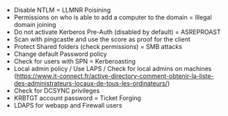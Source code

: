 - Disable NTLM = LLMNR Poisining
- Permissions on who is able to add a computer to the domain = Illegal domain joining
- Do not activate Kerberos Pre-Auth (disabled by default) = ASREPROAST
- Scan with pingcastle and use the score as proof for the client
- Protect Shared folders (check permissions) = SMB attacks
- Change default Password policy
- Check for users with SPN = Kerberoasting
- Local admin policy / Use LAPS / Check for local admins on machines (https://www.it-connect.fr/active-directory-comment-obtenir-la-liste-des-administrateurs-locaux-de-tous-les-ordinateurs/)
- Check for DCSYNC privileges
- KRBTGT account password = Ticket Forging
- LDAPS for webapp and Firewall users